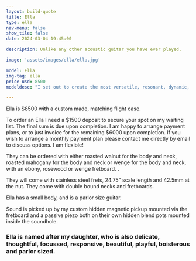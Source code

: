 ```yaml
---
layout: build-quote
title: Ella
type: ella
nav-menu: false
show_tile: false
date: 2024-03-04 19:45:00

description: Unlike any other acoustic guitar you have ever played.

image: 'assets/images/ella/ella.jpg'

model: Ella
img-tag: ella
price-usd: 8500
modeldesc: "I set out to create the most versatile, resonant, dynamic, playable and comfortable acoustic guitar my skills could muster, and Ella is the result. Unlike any other acoustic guitar you have ever played, Ella slots perfectly alongside your body, whilst sounding equally fantastic through a concert hall PA system or your studio valve amp. She can be pushed to crunch without feeding back, and can sing long, sustained cathedral-like notes up and down the fretboard with clarity and focus. Hand carved from a huge piece of roasted wood, they are light in weight, beautiful, and alive under the hands. Ella is delicate, thoughtful, focussed, responsive, dynamic, playful and boisterous."

---
```


Ella is $8500 with a custom made, matching flight case.

To order an Ella I need a $1500 deposit to secure your spot on my waiting list. The final sum is due upon completion. I am happy to arrange payment plans, or to just invoice for the remaining $6000 upon completion. If you wish to arrange a monthly payment plan please contact me directly by email to discuss options. I am flexible! 

They can be ordered with either roasted walnut for the body and neck, roasted mahogany for the body and neck or wenge for the body and neck,  with an ebony, rosewood or wenge fretboard. .

They will come with stainless steel frets, 24.75" scale length and 42.5mm at the nut. They come with double bound necks and fretboards. 

Ella has a small body, and is a parlor size guitar.

Sound is picked up by my custom hidden magnetic pickup mounted via the fretboard and a passive piezo both on their own hidden blend pots mounted inside the soundhole.


### Ella is named after my daughter, who is also delicate, thoughtful, focussed, responsive, beautiful, playful, boisterous and parlor sized. 

